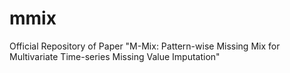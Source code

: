 # mmix
Official Repository of Paper "M-Mix: Pattern-wise Missing Mix for Multivariate Time-series Missing Value Imputation"

